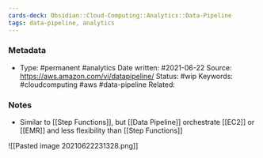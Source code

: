 ```yaml
---
cards-deck: Obsidian::Cloud-Computing::Analytics::Data-Pipeline
tags: data-pipeline, analytics
---
```

### Metadata

-  Type: #permanent #analytics
    Date written: #2021-06-22
    Source:  https://aws.amazon.com/vi/datapipeline/
    Status: #wip 
    Keywords:  #cloudcomputing #aws #data-pipeline
	Related:
	
### Notes
- Similar to [[Step Functions]], but [[Data Pipeline]] orchestrate [[EC2]] or [[EMR]] and less flexibility than [[Step Functions]]

![[Pasted image 20210622231328.png]]